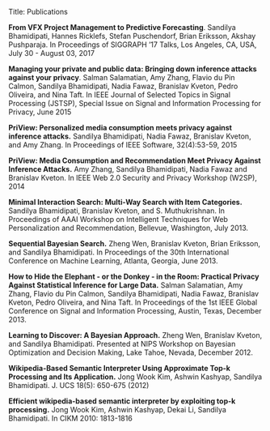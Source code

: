 Title: Publications

**From VFX Project Management to Predictive Forecasting**. Sandilya Bhamidipati, Hannes Ricklefs, Stefan Puschendorf, Brian Eriksson, Akshay Pushparaja.  In Proceedings of SIGGRAPH ’17 Talks, Los Angeles, CA, USA, July 30 - August 03, 2017 

**Managing your private and public data: Bringing down inference attacks against your privacy**. Salman Salamatian, Amy Zhang, Flavio du Pin Calmon, Sandilya Bhamidipati, Nadia Fawaz, Branislav Kveton, Pedro Oliveira, and Nina Taft. In IEEE Journal of Selected Topics in Signal Processing (JSTSP), Special Issue on Signal and Information Processing for Privacy, June 2015

**PriView: Personalized media consumption meets privacy against inference attacks.** Sandilya Bhamidipati, Nadia Fawaz, Branislav Kveton, and Amy Zhang. In Proceedings of IEEE Software, 32(4):53-59, 2015

**PriView: Media Consumption and Recommendation Meet Privacy Against Inference Attacks.** Amy Zhang, Sandilya Bhamidipati, Nadia Fawaz and Branislav Kveton. In IEEE Web 2.0 Security and Privacy Workshop (W2SP), 2014

**Minimal Interaction Search: Multi-Way Search with Item Categories.** Sandilya Bhamidipati, Branislav Kveton, and S. Muthukrishnan. In Proceedings of AAAI Workshop on Intelligent Techniques for Web Personalization and Recommendation, Bellevue, Washington, July 2013.

**Sequential Bayesian Search.** Zheng Wen, Branislav Kveton, Brian Eriksson, and Sandilya Bhamidipati. In Proceedings of the 30th International Conference on Machine Learning, Atlanta, Georgia, June 2013.

**How to Hide the Elephant - or the Donkey - in the Room: Practical Privacy Against Statistical Inference for Large Data.** Salman Salamatian, Amy Zhang, Flavio du Pin Calmon, Sandilya Bhamidipati, Nadia Fawaz, Branislav Kveton, Pedro Oliveira, and Nina Taft. In Proceedings of the 1st IEEE Global Conference on Signal and Information Processing, Austin, Texas, December 2013.

**Learning to Discover: A Bayesian Approach.** Zheng Wen, Branislav Kveton, and Sandilya Bhamidipati. Presented at NIPS Workshop on Bayesian Optimization and Decision Making, Lake Tahoe, Nevada, December 2012.

**Wikipedia-Based Semantic Interpreter Using Approximate Top-k Processing and Its Application.** Jong Wook Kim, Ashwin Kashyap, Sandilya Bhamidipati. J. UCS 18(5): 650-675 (2012)

**Efficient wikipedia-based semantic interpreter by exploiting top-k processing.** Jong Wook Kim, Ashwin Kashyap, Dekai Li, Sandilya Bhamidipati. In CIKM 2010: 1813-1816